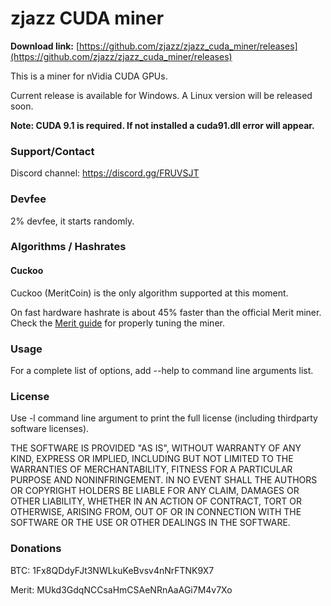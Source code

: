# zjazz CUDA miner #

**Download link:** [https://github.com/zjazz/zjazz_cuda_miner/releases](https://github.com/zjazz/zjazz_cuda_miner/releases)

This is a miner for nVidia CUDA GPUs.

Current release is available for Windows. A Linux version will be released soon.

**Note: CUDA 9.1 is required. If not installed a cuda91.dll error will appear.**

### Support/Contact ###

Discord channel: https://discord.gg/FRUVSJT

### Devfee ###

2% devfee, it starts randomly.

### Algorithms / Hashrates ###

#### Cuckoo ###

Cuckoo (MeritCoin) is the only algorithm supported at this moment.

On fast hardware hashrate is about 45% faster than the official Merit miner. Check the [Merit guide](https://github.com/zjazz/zjazz_cuda_miner/blob/master/MERIT.md) for properly tuning the miner.

### Usage ###

For a complete list of options, add --help to command line arguments list.

### License ###

Use -l command line argument to print the full license (including thirdparty software licenses).

THE SOFTWARE IS PROVIDED "AS IS", WITHOUT WARRANTY OF ANY KIND,
EXPRESS OR IMPLIED, INCLUDING BUT NOT LIMITED TO THE WARRANTIES OF
MERCHANTABILITY, FITNESS FOR A PARTICULAR PURPOSE AND NONINFRINGEMENT.
IN NO EVENT SHALL THE AUTHORS OR COPYRIGHT HOLDERS BE LIABLE FOR ANY
CLAIM, DAMAGES OR OTHER LIABILITY, WHETHER IN AN ACTION OF CONTRACT,
TORT OR OTHERWISE, ARISING FROM, OUT OF OR IN CONNECTION WITH THE
SOFTWARE OR THE USE OR OTHER DEALINGS IN THE SOFTWARE.

### Donations ###

BTC: 1Fx8QDdyFJt3NWLkuKeBvsv4nNrFTNK9X7

Merit: MUkd3GdqNCCsaHmCSAeNRnAaAGi7M4v7Xo

